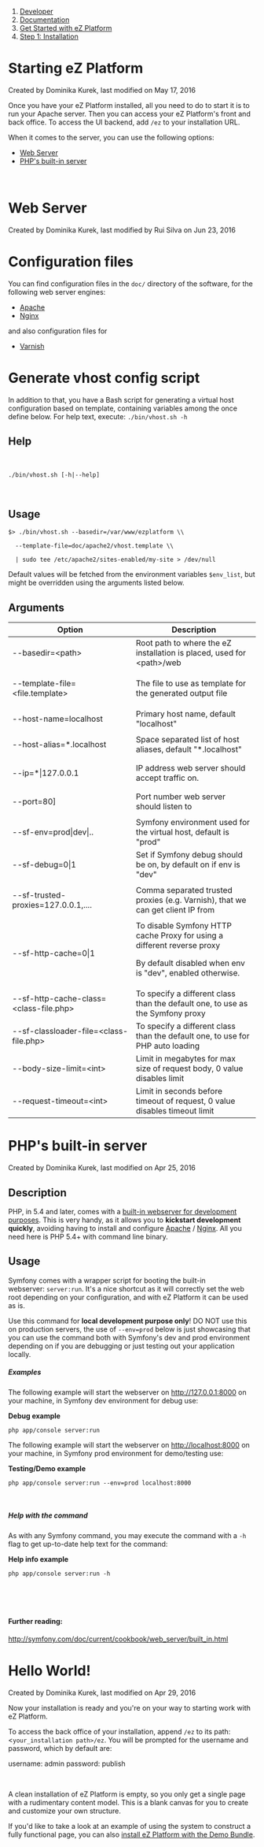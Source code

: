 1.  [Developer](index.html)
2.  [Documentation](Documentation_31429504.html)
3.  [Get Started with eZ Platform](Get-Started-with-eZ-Platform_31429520.html)
4.  [Step 1: Installation](31429538.html)

# Starting eZ Platform

Created by Dominika Kurek, last modified on May 17, 2016

Once you have your eZ Platform installed, all you need to do to start it is to run your Apache server. Then you can access your eZ Platform's front and back office. To access the UI backend, add `/ez` to your installation URL.

When it comes to the server, you can use the following options:

-   [Web Server](Web-Server_31429554.html)
-   [PHP's built-in server](31429556.html)

 
# Web Server

Created by Dominika Kurek, last modified by Rui Silva on Jun 23, 2016

# Configuration files

You can find configuration files in the `doc/` directory of the software, for the following web server engines:

-   [Apache](https://github.com/ezsystems/ezplatform/tree/master/doc/apache2)
-   [Nginx](https://github.com/ezsystems/ezplatform/tree/master/doc/nginx)

and also configuration files for

-   [Varnish](https://github.com/ezsystems/ezplatform/blob/master/doc/varnish/varnish.md)

# Generate vhost config script

In addition to that, you have a Bash script for generating a virtual host configuration based on template, containing variables among the once define below.
For help text, execute: `./bin/vhost.sh -h`

## Help

 

``` brush:
./bin/vhost.sh [-h|--help]
```

 

## Usage

``` brush:
$> ./bin/vhost.sh --basedir=/var/www/ezplatform \\

  --template-file=doc/apache2/vhost.template \\

  | sudo tee /etc/apache2/sites-enabled/my-site > /dev/null
```

Default values will be fetched from the environment variables `$env_list`, but might be overridden using the arguments listed below.

## Arguments

<table>
<colgroup>
<col width="50%" />
<col width="50%" />
</colgroup>
<thead>
<tr class="header">
<th>Option</th>
<th>Description</th>
</tr>
</thead>
<tbody>
<tr class="odd">
<td><p>--basedir=&lt;path&gt;</p></td>
<td>Root path to where the eZ installation is placed, used for &lt;path&gt;/web</td>
</tr>
<tr class="even">
<td><p>--template-file=&lt;file.template&gt;</p></td>
<td><p>The file to use as template for the generated output file</p></td>
</tr>
<tr class="odd">
<td>--host-name=localhost</td>
<td>Primary host name, default &quot;localhost&quot;</td>
</tr>
<tr class="even">
<td><p>--host-alias=*.localhost</p></td>
<td>Space separated list of host aliases, default &quot;*.localhost&quot;</td>
</tr>
<tr class="odd">
<td><p>--ip=*|127.0.0.1</p></td>
<td>IP address web server should accept traffic on.</td>
</tr>
<tr class="even">
<td><p>--port=80]</p></td>
<td>Port number web server should listen to</td>
</tr>
<tr class="odd">
<td><p>--sf-env=prod|dev|..</p></td>
<td>Symfony environment used for the virtual host, default is &quot;prod&quot;</td>
</tr>
<tr class="even">
<td><p>--sf-debug=0|1</p></td>
<td>Set if Symfony debug should be on, by default on if env is &quot;dev&quot;</td>
</tr>
<tr class="odd">
<td><p>--sf-trusted-proxies=127.0.0.1,....</p></td>
<td>Comma separated trusted proxies (e.g. Varnish), that we can get client IP from</td>
</tr>
<tr class="even">
<td><p>--sf-http-cache=0|1</p></td>
<td>To disable Symfony HTTP cache Proxy for using a different reverse proxy
<p>By default disabled when env is &quot;dev&quot;, enabled otherwise.</p></td>
</tr>
<tr class="odd">
<td>--sf-http-cache-class=&lt;class-file.php&gt;</td>
<td>To specify a different class than the default one, to use as the Symfony proxy</td>
</tr>
<tr class="even">
<td>--sf-classloader-file=&lt;class-file.php&gt;</td>
<td>To specify a different class than the default one, to use for PHP auto loading</td>
</tr>
<tr class="odd">
<td><p>--body-size-limit=&lt;int&gt;</p></td>
<td>Limit in megabytes for max size of request body, 0 value disables limit</td>
</tr>
<tr class="even">
<td>--request-timeout=&lt;int&gt;</td>
<td>Limit in seconds before timeout of request, 0 value disables timeout limit</td>
</tr>
</tbody>
</table>

# PHP's built-in server

Created by Dominika Kurek, last modified on Apr 25, 2016

## Description

PHP, in 5.4 and later, comes with a [built-in webserver for development purposes](http://php.net/manual/en/features.commandline.webserver.php). This is very handy, as it allows you to **kickstart development quickly**, avoiding having to install and configure [Apache](https://github.com/ezsystems/ezplatform/tree/master/doc/apache2) / [Nginx](https://github.com/ezsystems/ezplatform/tree/master/doc/nginx). All you need here is PHP 5.4+ with command line binary.

## Usage

Symfony comes with a wrapper script for booting the built-in webserver: `server:run`. It's a nice shortcut as it will correctly set the web root depending on your configuration, and with eZ Platform it can be used as is.

Use this command for **local development purpose only**!
DO NOT use this on production servers, the use of `--env=prod` below is just showcasing that you can use the command both with Symfony's dev and prod environment depending on if you are debugging or just testing out your application locally.

##### Examples

The following example will start the webserver on <http://127.0.0.1:8000> on your machine, in Symfony dev environment for debug use:

**Debug example**

``` brush:
php app/console server:run
```

The following example will start the webserver on [http://localhost:8000](http://localhost:8000/) on your machine, in Symfony prod environment for demo/testing use:

**Testing/Demo example**

``` brush:
php app/console server:run --env=prod localhost:8000
```

 

##### **Help with the command**

As with any Symfony command, you may execute the command with a `-h` flag to get up-to-date help text for the command:

**Help info example**

``` brush:
php app/console server:run -h
```

 

 

#### Further reading:

<http://symfony.com/doc/current/cookbook/web_server/built_in.html>



# Hello World!

Created by Dominika Kurek, last modified on Apr 29, 2016

Now your installation is ready and you're on your way to starting work with eZ Platform.

To access the back office of your installation, append `/ez` to its path: &lt;`your_installation path>/ez`. You will be prompted for the username and password, which by default are:

username: admin
password: publish

 

A clean installation of eZ Platform is empty, so you only get a single page with a rudimentary content model. This is a blank canvas for you to create and customize your own structure.

If you'd like to take a look at an example of using the system to construct a fully functional page, you can also [install eZ Platform with the Demo Bundle](eZ-Platform-Demo_31429540.html).

 
